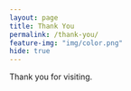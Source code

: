 ```yaml
---
layout: page
title: Thank You
permalink: /thank-you/
feature-img: "img/color.png"
hide: true
---
```


Thank you for visiting.
